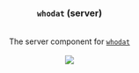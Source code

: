 <div align="center">
<h3><code>whodat</code> (server)</h3>
<br/>
The server component for <a href="https://github.com/checktheroads/whodat"><code>whodat</code><a/>
<br/>
<br/>
<a href="https://github.com/checktheroads/whodat/blob/main/LICENSE">
    <img src="https://img.shields.io/github/license/checktheroads/whodat?color=000000&style=for-the-badge"/>
</a>
</div>
